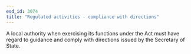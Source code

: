 ```yaml
---
esd_id: 3074
title: "Regulated activities - compliance with directions"
---
```


A local authority when exercising its functions under the Act must have regard to guidance and comply with directions issued by the Secretary of State.

